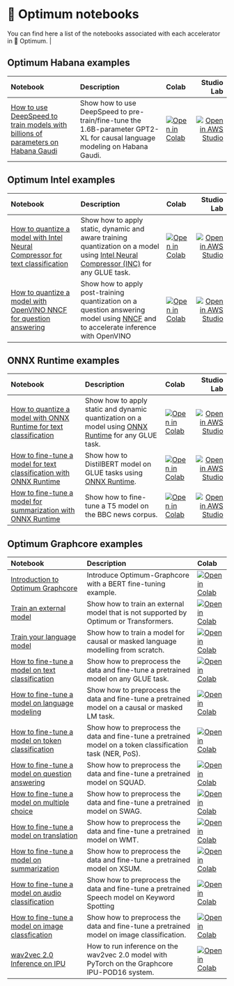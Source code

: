 <!--Copyright 2022 The HuggingFace Team. All rights reserved.

Licensed under the Apache License, Version 2.0 (the "License"); you may not use this file except in compliance with
the License. You may obtain a copy of the License at

http://www.apache.org/licenses/LICENSE-2.0

Unless required by applicable law or agreed to in writing, software distributed under the License is distributed on
an "AS IS" BASIS, WITHOUT WARRANTIES OR CONDITIONS OF ANY KIND, either express or implied. See the License for the
specific language governing permissions and limitations under the License.
-->

# 🤗 Optimum notebooks

You can find here a list of the notebooks associated with each accelerator in 🤗 Optimum.                                                                                                                    |

## Optimum Habana examples

| Notebook                                                                                                                                                                               | Description                                                                                                                                                                       |  Colab                                                                                                                                                                                                          |        Studio Lab                                                                                                                                                                                                   |
|:---------------------------------------------------------------------------------------------------------------------------------------------------------------------------------------|:----------------------------------------------------------------------------------------------------------------------------------------------------------------------------------|:-----------------------------------------------------------------------------------------------------------------------------------------------------------------------------------------------------------|----------------------------------------------------------------------------------------------------------------------------------------------------------------------------------------------------------:|
| [How to use DeepSpeed to train models with billions of parameters on Habana Gaudi](https://github.com/huggingface/optimum-habana/blob/main/notebooks/AI_HW_Summit_2022.ipynb) | Show how to use DeepSpeed to pre-train/fine-tune the 1.6B-parameter GPT2-XL for causal language modeling on Habana Gaudi. |  [![Open in Colab](https://colab.research.google.com/assets/colab-badge.svg)](https://colab.research.google.com/github/huggingface/optimum-habana/blob/main/notebooks/AI_HW_Summit_2022.ipynb) | [![Open in AWS Studio](https://studiolab.sagemaker.aws/studiolab.svg)](https://studiolab.sagemaker.aws/import/github/huggingface/optimum-habana/blob/main/notebooks/AI_HW_Summit_2022.ipynb) |

## Optimum Intel examples

| Notebook                                                                                                                                                                               | Description                                                                                                                                                                       |                                     Colab                                                                                                                                                                                                          |        Studio Lab                                                                                                                                                                                                   |
|:---------------------------------------------------------------------------------------------------------------------------------------------------------------------------------------|:----------------------------------------------------------------------------------------------------------------------------------------------------------------------------------|:-----------------------------------------------------------------------------------------------------------------------------------------------------------------------------------------------------------|----------------------------------------------------------------------------------------------------------------------------------------------------------------------------------------------------------:|
| [How to quantize a model with Intel Neural Compressor for text classification](https://github.com/huggingface/notebooks/blob/main/examples/text_classification_quantization_inc.ipynb) | Show how to apply static, dynamic and aware training quantization on a model using [Intel Neural Compressor (INC)](https://github.com/intel/neural-compressor) for any GLUE task. | [![Open in Colab](https://colab.research.google.com/assets/colab-badge.svg)](https://colab.research.google.com/github/huggingface/notebooks/blob/main/examples/text_classification_quantization_inc.ipynb) | [![Open in AWS Studio](https://studiolab.sagemaker.aws/studiolab.svg)](https://studiolab.sagemaker.aws/import/github/huggingface/notebooks/blob/main/examples/text_classification_quantization_inc.ipynb) |
| [How to quantize a model with OpenVINO NNCF for question answering](https://github.com/huggingface/optimum-intel/blob/main/notebooks/openvino/question_answering_quantization.ipynb) | Show how to apply post-training quantization on a question answering model using [NNCF](https://github.com/openvinotoolkit/nncf) and to accelerate inference with OpenVINO| [![Open in Colab](https://colab.research.google.com/assets/colab-badge.svg)](https://colab.research.google.com/github/huggingface/optimum-intel/blob/main/notebooks/openvino/question_answering_quantization.ipynb)| [![Open in AWS Studio](https://studiolab.sagemaker.aws/studiolab.svg)](https://studiolab.sagemaker.aws/import/github/huggingface/optimum-intel/blob/main/notebooks/openvino/question_answering_quantization.ipynb) |


## ONNX Runtime examples

| Notebook                                                                                                                                                                    | Description                                                                                                                                    |                                                                        Colab                                                                                                                                                                                                          |        Studio Lab                                                                                                                                                                                                   |
|:----------------------------------------------------------------------------------------------------------------------------------------------------------------------------|:-----------------------------------------------------------------------------------------------------------------------------------------------|:-----------------------------------------------------------------------------------------------------------------------------------------------------------------------------------------------------------|----------------------------------------------------------------------------------------------------------------------------------------------------------------------------------------------------------:|
| [How to quantize a model with ONNX Runtime for text classification](https://github.com/huggingface/notebooks/blob/main/examples/text_classification_quantization_ort.ipynb) | Show how to apply static and dynamic quantization on a model using [ONNX Runtime](https://github.com/microsoft/onnxruntime) for any GLUE task. | [![Open in Colab](https://colab.research.google.com/assets/colab-badge.svg)](https://colab.research.google.com/github/huggingface/notebooks/blob/main/examples/text_classification_quantization_ort.ipynb) | [![Open in AWS Studio](https://studiolab.sagemaker.aws/studiolab.svg)](https://studiolab.sagemaker.aws/import/github/huggingface/notebooks/blob/main/examples/text_classification_quantization_ort.ipynb) |
| [How to fine-tune a model for text classification with ONNX Runtime](https://github.com/huggingface/notebooks/blob/main/examples/text_classification_ort.ipynb)             | Show how to DistilBERT model on GLUE tasks using [ONNX Runtime](https://github.com/microsoft/onnxruntime).                                     | [![Open in Colab](https://colab.research.google.com/assets/colab-badge.svg)](https://colab.research.google.com/github.com/huggingface/notebooks/blob/main/examples/text_classification_ort.ipynb)          | [![Open in AWS Studio](https://studiolab.sagemaker.aws/studiolab.svg)](https://studiolab.sagemaker.aws/import/github/huggingface/notebooks/blob/main/examples/text_classification_quantization_ort.ipynb) |
| [How to fine-tune a model for summarization with ONNX Runtime](https://github.com/huggingface/notebooks/blob/main/examples/summarization_ort.ipynb)                         | Show how to fine-tune a T5 model on the BBC news corpus.                                                                                       | [![Open in Colab](https://colab.research.google.com/assets/colab-badge.svg)](https://colab.research.google.com/github.com/huggingface/notebooks/blob/main/examples/summarization_ort.ipynb)                |                [![Open in AWS Studio](https://studiolab.sagemaker.aws/studiolab.svg)](https://studiolab.sagemaker.aws/import/github.com/huggingface/notebooks/blob/main/examples/summarization_ort.ipynb) |


## Optimum Graphcore examples

| Notebook                                                                                                                                              | Description                                                                                                 |    Colab                                                                                                                                                                                                                                                                                                         |
|:------------------------------------------------------------------------------------------------------------------------------------------------------|:------------------------------------------------------------------------------------------------------------|:------------------------------------------------------------------------------------------------------------------------------------------------------------------------------------------------------------------------------------------------------------------------------------------------------------|
| [Introduction to Optimum Graphcore](https://github.com/huggingface/optimum-graphcore/blob/main/notebooks/introduction_to_optimum_graphcore.ipynb)     | Introduce Optimum-Graphcore with a BERT fine-tuning example.                                                | [![Open in Colab](https://colab.research.google.com/assets/colab-badge.svg)](https://colab.research.google.com/github/huggingface/optimum-graphcore/blob/main/notebooks/introduction_to_optimum_graphcore.ipynb) |
| [Train an external model](https://github.com/huggingface/optimum-graphcore/blob/main/notebooks/external_model.ipynb)                                  | Show how to train an external model that is not supported by Optimum or Transformers.                       |   [![Open in Colab](https://colab.research.google.com/assets/colab-badge.svg)](https://colab.research.google.com/github/huggingface/optimum-graphcore/blob/main/notebooks/external_model.ipynb)                                                                                                                                                                                                                                                                                                           |
| [Train your language model](https://github.com/huggingface/optimum-graphcore/blob/main/notebooks/language_modelling_from_scratch.ipynb)               | Show how to train a model for causal or masked language modelling from scratch.                             |  [![Open in Colab](https://colab.research.google.com/assets/colab-badge.svg)](https://colab.research.google.com/github/huggingface/optimum-graphcore/blob/main/notebooks/language_modelling_from_scratch.ipynb)                                                                                                                                                                                                                                                                                                            |
| [How to fine-tune a model on text classification](https://github.com/huggingface/optimum-graphcore/blob/main/notebooks/text_classification.ipynb)     | Show how to preprocess the data and fine-tune a pretrained model on any GLUE task.                          | [![Open in Colab](https://colab.research.google.com/assets/colab-badge.svg)](https://colab.research.google.com/github/huggingface/optimum-graphcore/blob/main/notebooks/text_classification.ipynb)                |
| [How to fine-tune a model on language modeling](https://github.com/huggingface/optimum-graphcore/blob/main/notebooks/language_modeling.ipynb)         | Show how to preprocess the data and fine-tune a pretrained model on a causal or masked LM task.             |  [![Open in Colab](https://colab.research.google.com/assets/colab-badge.svg)](https://colab.research.google.com/github/huggingface/optimum-graphcore/blob/main/notebooks/language_modeling.ipynb)                |
| [How to fine-tune a model on token classification](https://github.com/huggingface/optimum-graphcore/blob/main/notebooks/token_classification.ipynb)   | Show how to preprocess the data and fine-tune a pretrained model on a token classification task (NER, PoS). |   [![Open in Colab](https://colab.research.google.com/assets/colab-badge.svg)](https://colab.research.google.com/github/huggingface/optimum-graphcore/blob/main/notebooks/token_classification.ipynb)                |                                                                                                                                                                                                                                                                                                          |
| [How to fine-tune a model on question answering](https://github.com/huggingface/optimum-graphcore/blob/main/notebooks/question_answering.ipynb)       | Show how to preprocess the data and fine-tune a pretrained model on SQUAD.                                  |  [![Open in Colab](https://colab.research.google.com/assets/colab-badge.svg)](https://colab.research.google.com/github/huggingface/optimum-graphcore/blob/main/notebooks/question_answering.ipynb)                |                                                                                                                                                                                                                                                                                                            |
| [How to fine-tune a model on multiple choice](https://github.com/huggingface/optimum-graphcore/blob/main/notebooks/multiple_choice.ipynb)             | Show how to preprocess the data and fine-tune a pretrained model on SWAG.                                   |   [![Open in Colab](https://colab.research.google.com/assets/colab-badge.svg)](https://colab.research.google.com/github/huggingface/optimum-graphcore/blob/main/notebooks/multiple_choice.ipynb)                |                                                                                                                                                                                                                                                                                                                                         |
| [How to fine-tune a model on translation](https://github.com/huggingface/optimum-graphcore/blob/main/notebooks/translation.ipynb)                     | Show how to preprocess the data and fine-tune a pretrained model on WMT.                                    |  [![Open in Colab](https://colab.research.google.com/assets/colab-badge.svg)](https://colab.research.google.com/github/huggingface/optimum-graphcore/blob/main/notebooks/translation.ipynb)                |                                                                                                                                                                                                                                                                                                              |
| [How to fine-tune a model on summarization](https://github.com/huggingface/optimum-graphcore/blob/main/notebooks/summarization.ipynb)                 | Show how to preprocess the data and fine-tune a pretrained model on XSUM.                                   |   [![Open in Colab](https://colab.research.google.com/assets/colab-badge.svg)](https://colab.research.google.com/github/huggingface/optimum-graphcore/blob/main/notebooks/summarization.ipynb)                |                                                                                                                                                                                                                                                                                                                |
| [How to fine-tune a model on audio classification](https://github.com/huggingface/optimum-graphcore/blob/main/notebooks/audio_classification.ipynb)   | Show how to preprocess the data and fine-tune a pretrained Speech model on Keyword Spotting                 |   [![Open in Colab](https://colab.research.google.com/assets/colab-badge.svg)](https://colab.research.google.com/github/huggingface/optimum-graphcore/blob/main/notebooks/audio_classification.ipynb)                |                                                                                                                                                                                                                                                                                                                                           |
| [How to fine-tune a model on image classfication](https://github.com/huggingface/optimum-graphcore/blob/main/notebooks/image_classification.ipynb)    | Show how to preprocess the data and fine-tune a pretrained model on image classification.                   |  [![Open in Colab](https://colab.research.google.com/assets/colab-badge.svg)](https://colab.research.google.com/github/huggingface/optimum-graphcore/blob/main/notebooks/image_classification.ipynb)                |                                                                                                                                                                                                                                                                                                                                              |
| [wav2vec 2.0 Inference on IPU](https://github.com/huggingface/optimum-graphcore/blob/main/notebooks/wav2vec2/wav2vec2-inference-checkpoint.ipynb)     | How to run inference on the wav2vec 2.0 model with PyTorch on the Graphcore IPU-POD16 system.               |   [![Open in Colab](https://colab.research.google.com/assets/colab-badge.svg)](https://colab.research.google.com/github/huggingface/optimum-graphcore/blob/main/notebooks/wav2vec2/wav2vec2-inference-checkpoint.ipynb)                |                                                                                                                                                                                      